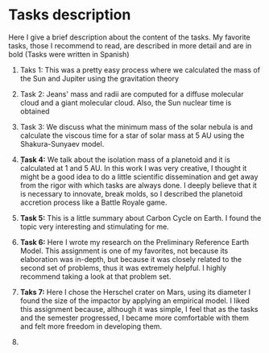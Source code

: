 # Tasks description
Here I give a brief description about the content of the tasks. My favorite tasks, those I recommend to read, are described in more detail and are in bold (Tasks were written in Spanish)

1. Taks 1: This was a pretty easy process where we calculated the mass of the Sun and Jupiter using the gravitation theory

2. Task 2: Jeans' mass and radii are computed for a diffuse molecular cloud and a giant molecular cloud. Also, the Sun nuclear time is obtained

3. Task 3: We discuss what the minimum mass of the solar nebula is and calculate the viscous time for a star of solar mass at 5 AU using the Shakura-Sunyaev model.

4. **̣Task 4:** We talk about the isolation mass of a planetoid and it is calculated at 1 and 5 AU. In this work I was very creative, I thought it might be a good idea to do a little scientific dissemination and get away from the rigor with which tasks are always done. I deeply believe that it is necessary to innovate, break molds, so I described the planetoid accretion process like a Battle Royale game.

5. **Task 5:** This is a little summary about Carbon Cycle on Earth. I found the topic very interesting and stimulating for me.

6. **Task 6:** Here I wrote my research on the Preliminary Reference Earth Model. This assignment is one of my favorites, not because its elaboration was in-depth, but because it was closely related to the second set of problems, thus it was extremely helpful. I highly recommend taking a look at that problem set.

7. **Taks 7:** Here I chose the Herschel crater on Mars, using its diameter I found the size of the impactor by applying an empirical model. I liked this assignment because, although it was simple, I feel that as the tasks and the semester progressed, I became more comfortable with them and felt more freedom in developing them.

8. 
